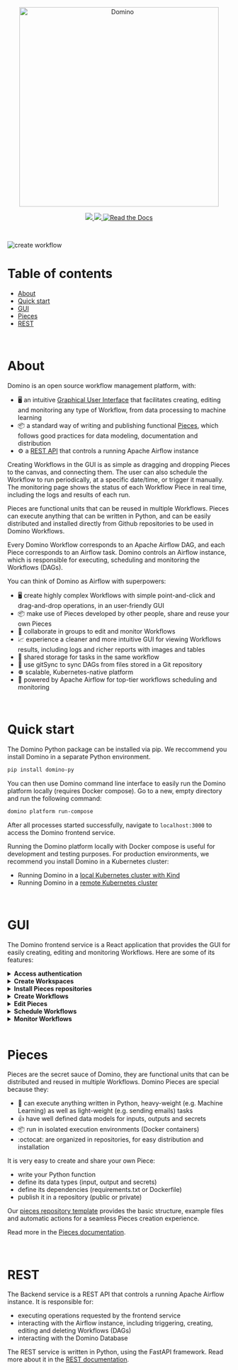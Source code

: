 <p align="center">
  <img src="https://raw.githubusercontent.com/Tauffer-Consulting/domino/main/media/logo.png" width="450" title="Domino">
</p>
<p align="center">
  <a href="https://pypi.org/project/domino-py">
    <img src="https://img.shields.io/pypi/v/domino-py?color=%231BA331&label=PyPI&logo=python&logoColor=%23F7F991%20">
  </a>
  <a href="https://artifacthub.io/packages/helm/domino/domino">
    <img src="https://img.shields.io/endpoint?url=https://artifacthub.io/badge/repository/domino">
  </a>
  <a href="https://domino-py.readthedocs.io/en/latest/">
    <img alt="Read the Docs" src="https://img.shields.io/readthedocs/domino-py?label=Docs&logo=Read%20the%20Docs&logoColor=white">
  </a>
</p>

<br>

![create workflow](https://raw.githubusercontent.com/Tauffer-Consulting/domino/main/docs/source/_static/media/7_create_workflow.gif)

# Table of contents
- [About](#about)
- [Quick start](#quick-start)
- [GUI](#gui)
- [Pieces](#pieces)
- [REST](#rest)

<br>

# About
Domino is an open source workflow management platform, with:

- :desktop_computer: an intuitive [Graphical User Interface](#gui) that facilitates creating, editing and monitoring any type of Workflow, from data processing to machine learning
- :package: a standard way of writing and publishing functional [Pieces](#pieces), which follows good practices for data modeling, documentation and distribution
- :gear: a [REST API](#rest) that controls a running Apache Airflow instance


Creating Workflows in the GUI is as simple as dragging and dropping Pieces to the canvas, and connecting them. The user can also schedule the Workflow to run periodically, at a specific date/time, or trigger it manually. The monitoring page shows the status of each Workflow Piece in real time, including the logs and results of each run.

Pieces are functional units that can be reused in multiple Workflows. Pieces can execute anything that can be written in Python, and can be easily distributed and installed directly from Github repositories to be used in Domino Workflows.

Every Domino Workflow corresponds to an Apache Airflow DAG, and each Piece corresponds to an Airflow task. Domino controls an Airflow instance, which is responsible for executing, scheduling and monitoring the Workflows (DAGs).

You can think of Domino as Airflow with superpowers:

- :desktop_computer: create highly complex Workflows with simple point-and-click and drag-and-drop operations, in an user-friendly GUI
- :package: make use of Pieces developed by other people, share and reuse your own Pieces
- :busts_in_silhouette: collaborate in groups to edit and monitor Workflows
- :chart_with_upwards_trend: experience a cleaner and more intuitive GUI for viewing Workflows results, including logs and richer reports with images and tables
- :minidisc: shared storage for tasks in the same workflow
- :arrows_counterclockwise: use gitSync to sync DAGs from files stored in a Git repository
- :wheel_of_dharma: scalable, Kubernetes-native platform
- :battery: powered by Apache Airflow for top-tier workflows scheduling and monitoring

<br>

# Quick start

The Domino Python package can be installed via pip. We reccommend you install Domino in a separate Python environment.

```bash
pip install domino-py
```

You can then use Domino command line interface to easily run the Domino platform locally (requires Docker compose). Go to a new, empty directory and run the following command:

```bash
domino platform run-compose
```

After all processes started successfully, navigate to `localhost:3000` to access the Domino frontend service.

Running the Domino platform locally with Docker compose is useful for development and testing purposes. For production environments, we recommend you install Domino in a Kubernetes cluster:
- Running Domino in a [local Kubernetes cluster with Kind](https://domino-py.readthedocs.io/en/latest/pages/platform.html)
- Running Domino in a [remote Kubernetes cluster](https://domino-py.readthedocs.io/en/latest/pages/deployment_cloud.html)

<br>

# GUI
The Domino frontend service is a React application that provides the GUI for easily creating, editing and monitoring Workflows. Here are some of its features:

<details>
  <summary>
    <strong>Access authentication</strong>
  </summary>
  Sign up and login to use the Domino platform. <br></br>

  ![signup and login](https://raw.githubusercontent.com/Tauffer-Consulting/domino/main/docs/source/_static/media/1_sign_up.gif)

</details>

<details>
  <summary>
    <strong>Create Workspaces</strong>
  </summary>
  Create new Workspaces and add your github access token. <br></br>

  ![create workspace](https://raw.githubusercontent.com/Tauffer-Consulting/domino/main/docs/source/_static/media/2_create_workspace_and_token.gif)

</details>

<details>
  <summary>
    <strong>Install Pieces repositories</strong>
  </summary>
  Install bundles of Pieces to your Domino Workspaces direclty from Github repositories, and use them in your Workflows. <br></br>

  ![install pieces](https://raw.githubusercontent.com/Tauffer-Consulting/domino/main/docs/source/_static/media/6_install_pieces.gif)

</details>

<details>
  <summary>
    <strong>Create Workflows</strong>
  </summary>
  Create Workflows by dragging and dropping Pieces to the canvas, and connecting them. <br></br>

  ![create workflow](https://raw.githubusercontent.com/Tauffer-Consulting/domino/main/docs/source/_static/media/7_create_workflow.gif)

</details>

<details>
  <summary>
    <strong>Edit Pieces</strong>
  </summary>
  Edit Pieces by changing their input. Outputs from upstream Pieces are automatically available as inputs for downstream Pieces. Pieces can pass forward any type of data, from simple strings to heavy files, all automatically handled by Domino shared storage system. <br></br>

  ![edit pieces](https://raw.githubusercontent.com/Tauffer-Consulting/domino/main/docs/source/_static/media/8_edit_pieces.gif)

</details>

<details>
  <summary>
    <strong>Schedule Workflows</strong>
  </summary>
  Schedule Workflows to run periodically, at a specific date/time, or trigger them manually. <br></br>

  ![schedule workflows](https://raw.githubusercontent.com/Tauffer-Consulting/domino/main/docs/source/_static/media/9_edit_workflow.gif)
</details>

<details>
  <summary>
    <strong>Monitor Workflows</strong>
  </summary>
  Monitor Workflows in real time, including the status of each Piece, the logs and results of each run. <br></br>

  ![monitor workflow](https://raw.githubusercontent.com/Tauffer-Consulting/domino/main/docs/source/_static/media/10_monitor_workflow.gif)

</details>

<br>

# Pieces
Pieces are the secret sauce of Domino, they are functional units that can be distributed and reused in multiple Workflows. Domino Pieces are special because they:

- :snake: can execute anything written in Python, heavy-weight (e.g. Machine Learning) as well as light-weight (e.g. sending emails) tasks
- :+1: have well defined data models for inputs, outputs and secrets
- :package: run in isolated execution environments (Docker containers)
- :octocat: are organized in repositories, for easy distribution and installation

It is very easy to create and share your own Piece:

- write your Python function
- define its data types (input, output and secrets)
- define its dependencies (requirements.txt or Dockerfile)
- publish it in a repository (public or private)

Our [pieces repository template](https://github.com/Tauffer-Consulting/domino_pieces_repository_template) provides the basic structure, example files and automatic actions for a seamless Pieces creation experience.

Read more in the [Pieces documentation](https://domino-py.readthedocs.io/en/latest/pages/pieces.html).


<br>

# REST
The Backend service is a REST API that controls a running Apache Airflow instance. It is responsible for:

- executing operations requested by the frontend service
- interacting with the Airflow instance, including triggering, creating, editing and deleting Workflows (DAGs)
- interacting with the Domino Database

The REST service is written in Python, using the FastAPI framework. Read more about it in the [REST documentation](https://domino-py.readthedocs.io/en/latest/pages/rest.html).

<br>